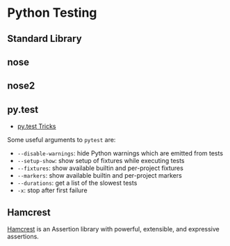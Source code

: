 Python Testing
==============

Standard Library
----------------

nose
----

nose2
-----

py.test
-------

 - [py.test Tricks](http://hackebrot.github.io/pytest-tricks/)

Some useful arguments to `pytest` are:

 - `--disable-warnings`:  hide Python warnings which are emitted from tests
 - `--setup-show`:  show setup of fixtures while executing tests
 - `--fixtures`:  show available builtin and per-project fixtures
 - `--markers`:  show available builtin and per-project markers
 - `--durations`:  get a list of the slowest tests
 - `-x`:  stop after first failure


Hamcrest
--------

[Hamcrest](http://hamcrest.org/) is an Assertion library with powerful,
extensible, and expressive assertions.
